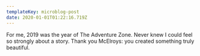 ```yaml
---
templateKey: microblog-post
date: 2020-01-01T01:22:16.719Z
---
```


For me, 2019 was the year of The Adventure Zone. Never knew I could feel so strongly about a story. Thank you McElroys: you created something truly beautiful.
